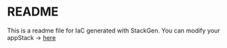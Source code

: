 # README
This is a readme file for IaC generated with StackGen.
You can modify your appStack -> [here](http://main.dev.stackgen.com/appstacks/f3d1e482-f90d-4827-9279-d7d0881bb093)
